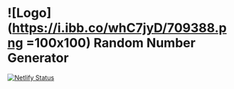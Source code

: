 #  ![Logo](https://i.ibb.co/whC7jyD/709388.png =100x100) Random Number Generator
[![Netlify Status](https://api.netlify.com/api/v1/badges/8746010d-5dd5-47bf-8581-68f57ed3fcd8/deploy-status)](https://app.netlify.com/sites/serene-hoover-257d4f/deploys)
